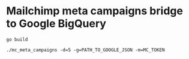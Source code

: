 # Mailchimp meta campaigns bridge to Google BigQuery

```
go build
```

```
./mc_meta_campaigns -d=5 -g=PATH_TO_GOOGLE_JSON -m=MC_TOKEN
```